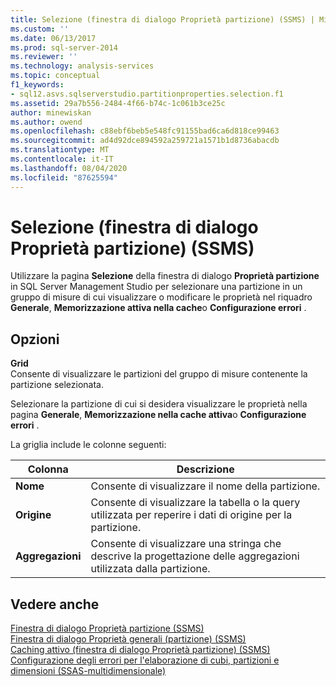 ```yaml
---
title: Selezione (finestra di dialogo Proprietà partizione) (SSMS) | Microsoft Docs
ms.custom: ''
ms.date: 06/13/2017
ms.prod: sql-server-2014
ms.reviewer: ''
ms.technology: analysis-services
ms.topic: conceptual
f1_keywords:
- sql12.asvs.sqlserverstudio.partitionproperties.selection.f1
ms.assetid: 29a7b556-2484-4f66-b74c-1c061b3ce25c
author: minewiskan
ms.author: owend
ms.openlocfilehash: c88ebf6beb5e548fc91155bad6ca6d818ce99463
ms.sourcegitcommit: ad4d92dce894592a259721a1571b1d8736abacdb
ms.translationtype: MT
ms.contentlocale: it-IT
ms.lasthandoff: 08/04/2020
ms.locfileid: "87625594"
---
```

# <a name="selection-partition-properties-dialog-box-ssms"></a>Selezione (finestra di dialogo Proprietà partizione) (SSMS)
  Utilizzare la pagina **Selezione** della finestra di dialogo **Proprietà partizione** in SQL Server Management Studio per selezionare una partizione in un gruppo di misure di cui visualizzare o modificare le proprietà nel riquadro **Generale**, **Memorizzazione attiva nella cache**o **Configurazione errori** .  
  
## <a name="options"></a>Opzioni  
 **Grid**  
 Consente di visualizzare le partizioni del gruppo di misure contenente la partizione selezionata.  
  
 Selezionare la partizione di cui si desidera visualizzare le proprietà nella pagina **Generale**, **Memorizzazione nella cache attiva**o **Configurazione errori** .  
  
 La griglia include le colonne seguenti:  
  
|Colonna|Descrizione|  
|------------|-----------------|  
|**Nome**|Consente di visualizzare il nome della partizione.|  
|**Origine**|Consente di visualizzare la tabella o la query utilizzata per reperire i dati di origine per la partizione.|  
|**Aggregazioni**|Consente di visualizzare una stringa che descrive la progettazione delle aggregazioni utilizzata dalla partizione.|  
  
## <a name="see-also"></a>Vedere anche  
 [Finestra di dialogo Proprietà partizione &#40;SSMS&#41;](partition-properties-dialog-box-ssms.md)   
 [Finestra di dialogo Proprietà generali &#40;partizione&#41; &#40;SSMS&#41;](general-partition-properties-dialog-box-ssms.md)   
 [Caching attivo &#40;finestra di dialogo Proprietà partizione&#41; &#40;SSMS&#41;](proactive-caching-partition-properties-dialog-box-ssms.md)   
 [Configurazione degli errori per l'elaborazione di cubi, partizioni e dimensioni &#40;SSAS-multidimensionale&#41;](multidimensional-models/error-configuration-for-cube-partition-and-dimension-processing.md)  
  
  
